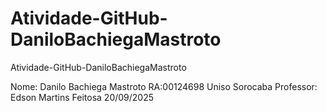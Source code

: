 # Atividade-GitHub-DaniloBachiegaMastroto
Atividade-GitHub-DaniloBachiegaMastroto

Nome: Danilo Bachiega Mastroto
RA:00124698
Uniso Sorocaba
Professor: Edson Martins Feitosa
20/09/2025
